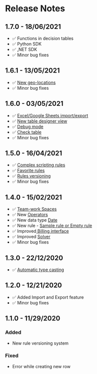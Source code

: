 # Release Notes

## 1.7.0 - 18/06/2021

* ✅ Functions in decision tables
* ✅ Python SDK
* ✅ [.](decision-tables/decision-table-designer.md#check-table)NET SDK
* ✅ Minor bug fixes

## 1.6.1 - 13/05/2021

* ✅ [New geo-locations](api/geo-location.md)
* ✅ Minor bug fixes

## 1.6.0 - 03/05/2021

* ✅ [Excel/Google Sheets import/export](decision-tables/import-and-export-rule/)
* ✅ [New table designer view](decision-tables/decision-table-designer.md)
* ✅ [Debug mode](decision-tables/decision-table-designer.md#debug)
* ✅ [Check table](decision-tables/decision-table-designer.md#check-table)
* ✅ Minor bug fixes

## 1.5.0 - 16/04/2021

* ✅ [Complex scripting rules](tutorials/code-editor.md)
* ✅ [Favorite rules](other/favorite-rules.md)
* ✅ [Rules versioning](versioning.md)
* ✅ Minor bug fixes

## 1.4.0 - 15/02/2021

* ✅ [Team-work Spaces](team-work/spaces.md)
* ✅ New [Operators](decision-tables/operators/)
* ✅ New data type [Date](decision-tables/operators/date-operators.md)
* ✅ New rule - [Sample rule or Empty rule](decision-tables/manage-decision-tables.md)
* ✅ Improved[ Billing interface](billing/change-billing-information.md)
* ✅ Improved [Solver](api/rest-api.md)
* ✅ Minor bug fixes

## 1.3.0 - 22/12/2020

* ✅ [Automatic type casting](decision-tables/data-types.md)

## 1.2.0 - 12/21/2020

* ✅ Added Import and Export feature
* ✅ Minor bug fixes

## 1.1.0 - 11/29/2020

### Added

* New rule versioning system

### Fixed

* Error while creating new row





